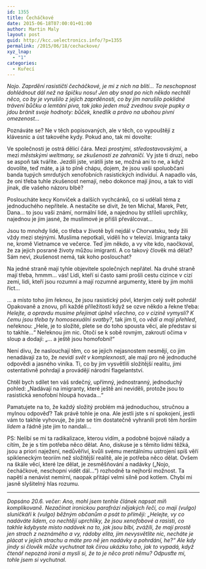 ```yaml
---
id: 1355
title: Čecháčkové
date: 2015-06-18T07:00:01+01:00
author: Martin Maly
layout: post
guid: http://kcc.uelectronics.info/?p=1355
permalink: /2015/06/18/cechackove/
xyz_lnap:
  - "1"
categories:
  - Kuřecí
---
```

_Nojo. Zaprdění rasističtí čecháčkové, je mi z nich na blití&#8230; Ta neschopnost dohlédnout dál než na špičku nosu! Jen aby snad po nich někdo nechtěl něco, co by je vyrušilo z jejich zaprděnosti, co by jim narušilo poklidné trávení bůčku a lemtání piva, tak jako jeden muž zvednou svoje pupky a jdou bránit svoje hodnoty: bůček, knedlík a právo na ubohou pivní omezenost&#8230;_

Poznáváte se? Ne v těch popisovaných, ale v těch, co vypouštějí z klávesnic a úst takovéhe kydy. Pokud ano, tak mi dovolte:

Ve společnosti je ostrá dělicí čára. Mezi _prostými, středostavovskými_, a mezi _městskými weltmany, se zkušeností ze zahraničí._ Vy jste ti druzí, nebo se aspoň tak tváříte. Jezdili jste, vrátili jste se, možná ani to ne, a když dovolíte, teď máte, a já to plně chápu, dojem, že jsou vaši spoluobčani banda tupých smrdutých xenofobních rasistických individuí. A napadlo vás, že oni třeba tuhle zkušenost nemají, nebo dokonce mají jinou, a tak to vidí jinak, dle vašeho názoru blbě?

Posloucháte kecy Konviček a dalších vychcánků, co si udělali téma z jednoduchého nepřítele. A nestačíte se divit, že ten Michal, Marek, Petr, Dana&#8230; to jsou vaši známí, normální lidé, a najednou by stříleli uprchlíky, najednou je jim jasné, že muslimové je přišli převálcovat&#8230;

Jsou to mnohdy lidé, co třeba v životě byli nejdál v Chorvatsku, tedy žili vždy mezi stejnými. Muslima nepotkali, viděli ho v televizi. Imigranta taky ne, kromě Vietnamce ve večerce. Teď jim někdo, a vy víte kdo, naočkoval, že za jejich posrané životy můžou imigranti. A co takový člověk má dělat? Sám neví, zkušenost nemá, tak koho poslouchat?

Na jedné straně mají tyhle objevitele společných nepřátel. Na druhé straně mají třeba, hmmm&#8230; vás! Lidi, kteří si často sami prošli cestu cizince v cizí zemi, lidi, kteří jsou rozumní a mají rozumné argumenty, které by jim mohli říct&#8230;

&#8230; a místo toho jim řeknou, že jsou rasistický póvl, kterým celý svět pohrdá! Opakovaně a znovu, při každé příležitosti když se ozve někdo a řekne třeba: _Helejte, a opravdu musíme přejímat úplně všechno, co v cizině vymyslí? K čemu jsou třeba ty homosexuální svatby?_, tak jim ti, co _vědí a mají přehled_, neřeknou: &#8222;Hele, je to složité, plete se do toho spousta věcí, ale představ si to takhle&#8230;&#8220; Neřeknou jim nic. Otočí se k sobě rovným, zakroutí očima v sloup a dodají: &#8222;&#8230; a ještě jsou homofobní!&#8220;

Není divu, že naslouchají těm, co se jejich nejasnostem nesmějí, co jim nenadávají za to, že _nevidí svět v komplexnosti_, ale mají pro ně jednoduché odpovědi a jasného viníka. Ti, co by jim vysvětlili složitější realitu, jimi ostentativně pohrdají a provádějí národní flagelantství.

Chtěl bych sdílet ten váš srdečný, upřímný, jednostranný, jednoduchý pohled: &#8222;Nadávají na imigranty, které ještě ani neviděli, protože jsou to rasistická xenofobní hloupá hovada&#8230;&#8220;

Pamatujete na to, že každý složitý problém má jednoduchou, stručnou a mylnou odpověď? Tak právě tohle je ona. Ale jestli jste s ní spokojení, jestli vám to takhle vyhovuje, že jste se tím dostatečně vyhranili proti těm _horším lidem_ a řádně jste jim to nandali&#8230;

PS: Nelíbí se mi ta radikalizace, kterou vidím, a podobné bojové nálady a cítím, že je s tím potřeba něco dělat. Ano, diskuse je s těmito lidmi těžká, jsou a priori naježení, nedůvěřiví, kvůli svému mentálnímu ustrojení spíš věří spikleneckým teoriím než složitější realitě, ale je potřeba něco dělat. Ovšem na škále věcí, které lze dělat, je zesměšňování a nadávky (&#8222;Nojo, čecháčkové, neschopní vidět dál&#8230;&#8220;) rozhodně ta nejhorší možnost. Ta napětí a nenávist nemírní, naopak přitápí velmi silně pod kotlem. Chybí mi jasně slyšitelný hlas rozumu.

* * *

_Dopsáno 20.6. večer: Ano, mohl jsem tenhle článek napsat míň komplikovaně. Nezačínat ironickou parafrází nějakých řečí, co mají (vulgo) sluníčkáři k (vulgo) běžným občanům a psát to příměji: &#8222;Helejte, vy co nadáváte lidem, co nechtějí uprchlíky, že jsou xenofobové a rasisti, co takhle kdybyste místo nadávek na to, jak jsou blbí, zvážili, že mají prostě jen strach z neznámého a vy, rádoby elita, jim nevysvětlíte nic, necháte je plácat v jejich strachu a máte pro ně jen nadávky a pohrdání, he?&#8220; Ale kdy jindy si člověk může vychutnat tak čirou ukázku toho, jak to vypadá, když čtenář nepozná ironii a myslí si, že to je něco proti němu? Odpusťte mi, tohle jsem si vychutnal._
